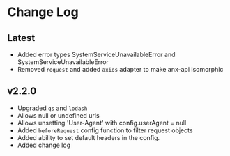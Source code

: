 # Change Log

## Latest

* Added error types SystemServiceUnavailableError and SystemServiceUnavailableError
* Removed `request` and added `axios` adapter to make anx-api isomorphic

## v2.2.0

* Upgraded `qs` and `lodash`
* Allows null or undefined urls
* Allows unsetting 'User-Agent' with config.userAgent = null
* Added `beforeRequest` config function to filter request objects
* Added ability to set default headers in the config.
* Added change log
